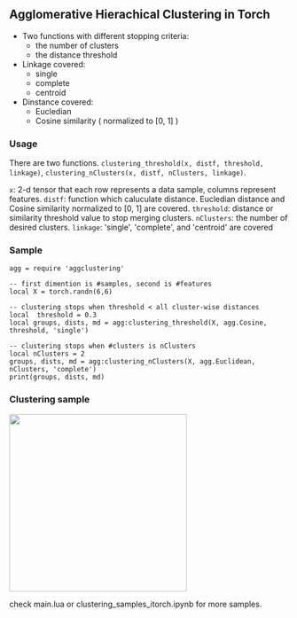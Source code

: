 ## Agglomerative Hierachical Clustering in Torch

- Two functions with different stopping criteria:
  - the number of clusters
  - the distance threshold
- Linkage covered:
  - single
  - complete
  - centroid
- Dinstance covered:
   - Eucledian
   - Cosine similarity ( normalized to [0, 1] )


### Usage

There are two functions.
```clustering_threshold(x, distf, threshold, linkage)```,
```clustering_nClusters(x, distf, nClusters, linkage)```.

```x```: 2-d tensor that each row represents a data sample, columns represent features.
```distf```: function which caluculate distance. Eucledian distance and Cosine similarity normalized to [0, 1] are covered.
```threshold```: distance or similarity threshold value to stop merging clusters.
```nClusters```: the number of desired clusters.
```linkage```: 'single', 'complete', and 'centroid' are covered

### Sample
```
agg = require 'aggclustering'

-- first dimention is #samples, second is #features
local X = torch.randn(6,6)

-- clustering stops when threshold < all cluster-wise distances
local  threshold = 0.3
local groups, dists, md = agg:clustering_threshold(X, agg.Cosine, threshold, 'single')

-- clustering stops when #clusters is nClusters
local nClusters = 2
groups, dists, md = agg:clustering_nClusters(X, agg.Euclidean, nClusters, 'complete')
print(groups, dists, md)

```

### Clustering sample
<img src="img/5clusters.png" align="center" width="320" height="320">

check main.lua or clustering_samples_itorch.ipynb for more samples.
